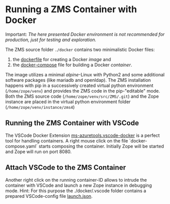# Running a ZMS Container with Docker

Important: *The here presented Docker environment is not recommended for production, just for testing and exploration.*

The ZMS source folder `./docker` contains two minimalistic Docker files: 
1. the [dockerfile](https://github.com/zms-publishing/ZMS4/blob/main/docker/dockerfile) for creating a Docker *image* and 
2. the [docker-compose](https://github.com/zms-publishing/ZMS4/blob/main/docker/docker-compose.yml) file for building a Docker *container*.

The image utilizes a minimal *alpine*-Linux with Python2 and some additional software packages (like mariadb and openldap). The ZMS installation happens with pip in a successively created virtual python environment (`/home/zope/venv`) and provides the ZMS code in the pip-"editable" mode. Both the ZMS source code (`/home/zope/venv/src/ZMS/.git`) and the Zope instance are placed in the virtual python environment folder (`/home/zope/venv/instance/zms4`)


## Running the ZMS Container with VSCode

The VSCode Docker Extension [ms-azuretools.vscode-docker](https://marketplace.visualstudio.com/items?itemName=ms-azuretools.vscode-docker) is a perfect tool for handling containers. A right mouse click on the file ´docker-compose.yaml´ starts composing the container. Initially Zope will be started and Zope will run on port 8080.

## Attach VSCode to the ZMS Container
Another right click on the running container-ID allows to intrude the container with VSCode and launch a new Zope instance in debugging mode. Hint: For this purpose the ./docker/.vscode folder contains a prepared VSCode-config file  [launch.json](https://github.com/zms-publishing/ZMS4/blob/main/docker/.vscode/launch.json).
